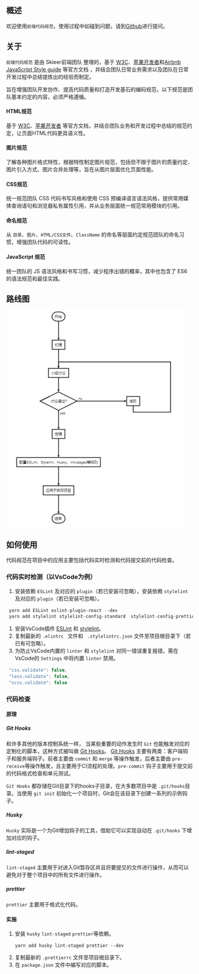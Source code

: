 概述
---
欢迎使用`前端代码规范`，使用过程中如碰到问题，请到[Github](https://github.com/wangbo201308/code-guide/issues)进行提问。


## 关于

`前端代码规范` 是由 Skieer前端团队 整理的，基于 [W3C](http://www.w3.org/)、[苹果开发者](https://developer.apple.com/)和[Airbnb JavaScript Style guide](https://github.com/airbnb/javascript) 等官方文档 ，并结合团队日常业务需求以及团队在日常开发过程中总结提炼出的经验而制定。

旨在增强团队开发协作、提高代码质量和打造开发基石的编码规范，以下规范是团队基本约定的内容，必须严格遵循。


#### HTML规范

基于 [W3C](http://www.w3.org/)、[苹果开发者](https://developer.apple.com/) 等官方文档，并结合团队业务和开发过程中总结的规范约定，让页面HTML代码更具语义性。

#### 图片规范

了解各种图片格式特性，根据特性制定图片规范，包括但不限于图片的质量约定、图片引入方式、图片合并处理等，旨在从图片层面优化页面性能。

#### CSS规范

统一规范团队 CSS 代码书写风格和使用 CSS 预编译语言语法风格，提供常用媒体查询语句和浏览器私有属性引用，并从业务层面统一规范常用模块的引用。

#### 命名规范

从 `目录`、`图片`、`HTML/CSS文件`、`ClassName` 的命名等层面约定规范团队的命名习惯，增强团队代码的可读性。

#### JavaScript 规范

统一团队的 JS 语法风格和书写习惯，减少程序出错的概率，其中也包含了 ES6 的语法规范和最佳实践。

##  路线图
![路线图](https://github.com/wangbo201308/code-guide/blob/master/resource/roadmap(V3.0).PNG)

## 如何使用
代码规范在项目中的应用主要包括代码实时检测和代码提交前的代码检查。
### 代码实时检测（以VsCode为例）
   1. 安装依赖 `ESLint` 及对应的 `plugin`（若已安装可忽略），安装依赖 `stylelint` 及对应的 `plugin`（若已安装可忽略）。
   ```` javascript
    yarn add ESLint eslint-plugin-react --dev
    yarn add stylelint stylelint-config-standard  stylelint-config-prettier --dev
   ````
   1. 安装VsCode插件 [ESLint](https://marketplace.visualstudio.com/items?itemName=dbaeumer.vscode-eslint) 和 [stylelint](https://marketplace.visualstudio.com/items?itemName=shinnn.stylelint)。
   2. 复制最新的 `.elintrc ` 文件和 ` .stylelintrc.json` 文件至项目根目录下（若已有可忽略）。
   3. 为防止VsCode内置的 `linter` 和 `stylelint` 对同一错误重复报错，需在VsCode的 ` Settings ` 中将内置 `linter` 禁用。
   ```` javascript
    "css.validate": false,
    "less.validate": false,
    "scss.validate": false
   ````

### 代码检查
#### 原理
##### Git Hooks
和许多其他的版本控制系统一样， 当某些重要的动作发生时 `Git` 也能触发对应的定制化的脚本，这种方式被叫做 [Git Hooks](https://git-scm.com/book/en/v2/Customizing-Git-Git-Hooks)。 [Git Hooks](https://git-scm.com/book/en/v2/Customizing-Git-Git-Hooks) 主要有两类：客户端钩子和服务端钩子。前者主要由 `commit` 和 `merge` 等操作触发，后者主要由 `pre-receive`等操作触发，且主要用于CI流程的处理。`pre-commit` 钩子主要用于提交前的代码格式检查和单元测试。

` Git Hooks ` 都存储在Git目录下的hooks子目录，在大多数项目中是 ` .git/hooks `目录。当使用 `git init` 初始化一个项目时，Git会在该目录下创建一系列的示例钩子。
##### Husky
`Husky` 实际是一个为Git增加钩子的工具，借助它可以实现自动在 `.git/hooks` 下增加对应的钩子。
##### lint-staged
`lint-staged` 主要用于对进入Git暂存区并且将要提交的文件进行操作，从而可以避免对于整个项目中的所有文件进行操作。
##### prettier
`prettier` 主要用于格式化代码。
#### 实施
1. 安装 `husky` `lint-staged` `prettier`等依赖。
   ```
   yarn add husky lint-staged prettier --dev
   ```
2. 复制最新的 `.prettierrc` 文件至项目根目录下。
3. 在 `package.json` 文件中编写对应的脚本。

